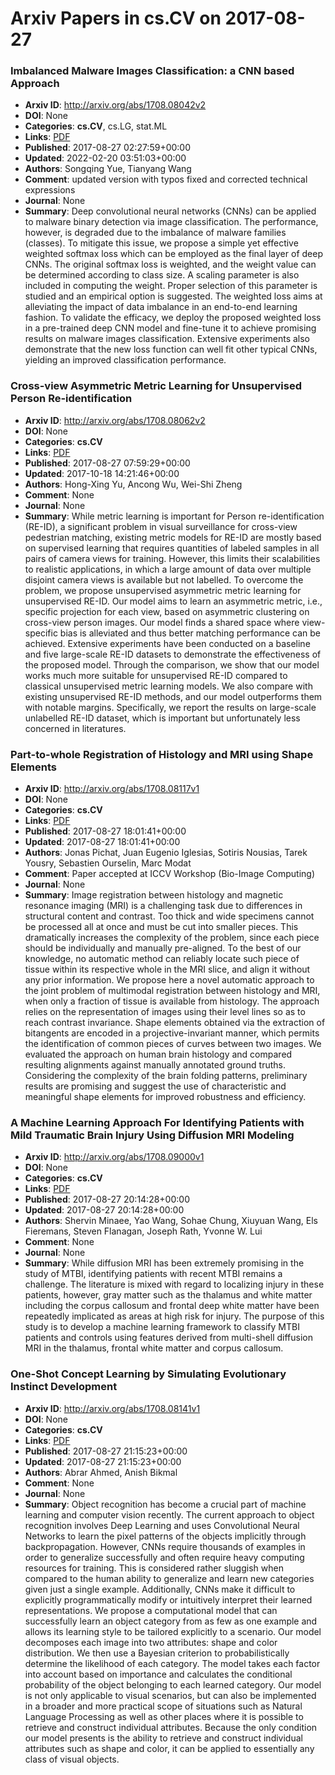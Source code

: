 # Arxiv Papers in cs.CV on 2017-08-27
### Imbalanced Malware Images Classification: a CNN based Approach
- **Arxiv ID**: http://arxiv.org/abs/1708.08042v2
- **DOI**: None
- **Categories**: **cs.CV**, cs.LG, stat.ML
- **Links**: [PDF](http://arxiv.org/pdf/1708.08042v2)
- **Published**: 2017-08-27 02:27:59+00:00
- **Updated**: 2022-02-20 03:51:03+00:00
- **Authors**: Songqing Yue, Tianyang Wang
- **Comment**: updated version with typos fixed and corrected technical expressions
- **Journal**: None
- **Summary**: Deep convolutional neural networks (CNNs) can be applied to malware binary detection via image classification. The performance, however, is degraded due to the imbalance of malware families (classes). To mitigate this issue, we propose a simple yet effective weighted softmax loss which can be employed as the final layer of deep CNNs. The original softmax loss is weighted, and the weight value can be determined according to class size. A scaling parameter is also included in computing the weight. Proper selection of this parameter is studied and an empirical option is suggested. The weighted loss aims at alleviating the impact of data imbalance in an end-to-end learning fashion. To validate the efficacy, we deploy the proposed weighted loss in a pre-trained deep CNN model and fine-tune it to achieve promising results on malware images classification. Extensive experiments also demonstrate that the new loss function can well fit other typical CNNs, yielding an improved classification performance.



### Cross-view Asymmetric Metric Learning for Unsupervised Person Re-identification
- **Arxiv ID**: http://arxiv.org/abs/1708.08062v2
- **DOI**: None
- **Categories**: **cs.CV**
- **Links**: [PDF](http://arxiv.org/pdf/1708.08062v2)
- **Published**: 2017-08-27 07:59:29+00:00
- **Updated**: 2017-10-18 14:21:46+00:00
- **Authors**: Hong-Xing Yu, Ancong Wu, Wei-Shi Zheng
- **Comment**: None
- **Journal**: None
- **Summary**: While metric learning is important for Person re-identification (RE-ID), a significant problem in visual surveillance for cross-view pedestrian matching, existing metric models for RE-ID are mostly based on supervised learning that requires quantities of labeled samples in all pairs of camera views for training. However, this limits their scalabilities to realistic applications, in which a large amount of data over multiple disjoint camera views is available but not labelled. To overcome the problem, we propose unsupervised asymmetric metric learning for unsupervised RE-ID. Our model aims to learn an asymmetric metric, i.e., specific projection for each view, based on asymmetric clustering on cross-view person images. Our model finds a shared space where view-specific bias is alleviated and thus better matching performance can be achieved. Extensive experiments have been conducted on a baseline and five large-scale RE-ID datasets to demonstrate the effectiveness of the proposed model. Through the comparison, we show that our model works much more suitable for unsupervised RE-ID compared to classical unsupervised metric learning models. We also compare with existing unsupervised RE-ID methods, and our model outperforms them with notable margins. Specifically, we report the results on large-scale unlabelled RE-ID dataset, which is important but unfortunately less concerned in literatures.



### Part-to-whole Registration of Histology and MRI using Shape Elements
- **Arxiv ID**: http://arxiv.org/abs/1708.08117v1
- **DOI**: None
- **Categories**: **cs.CV**
- **Links**: [PDF](http://arxiv.org/pdf/1708.08117v1)
- **Published**: 2017-08-27 18:01:41+00:00
- **Updated**: 2017-08-27 18:01:41+00:00
- **Authors**: Jonas Pichat, Juan Eugenio Iglesias, Sotiris Nousias, Tarek Yousry, Sebastien Ourselin, Marc Modat
- **Comment**: Paper accepted at ICCV Workshop (Bio-Image Computing)
- **Journal**: None
- **Summary**: Image registration between histology and magnetic resonance imaging (MRI) is a challenging task due to differences in structural content and contrast. Too thick and wide specimens cannot be processed all at once and must be cut into smaller pieces. This dramatically increases the complexity of the problem, since each piece should be individually and manually pre-aligned. To the best of our knowledge, no automatic method can reliably locate such piece of tissue within its respective whole in the MRI slice, and align it without any prior information. We propose here a novel automatic approach to the joint problem of multimodal registration between histology and MRI, when only a fraction of tissue is available from histology. The approach relies on the representation of images using their level lines so as to reach contrast invariance. Shape elements obtained via the extraction of bitangents are encoded in a projective-invariant manner, which permits the identification of common pieces of curves between two images. We evaluated the approach on human brain histology and compared resulting alignments against manually annotated ground truths. Considering the complexity of the brain folding patterns, preliminary results are promising and suggest the use of characteristic and meaningful shape elements for improved robustness and efficiency.



### A Machine Learning Approach For Identifying Patients with Mild Traumatic Brain Injury Using Diffusion MRI Modeling
- **Arxiv ID**: http://arxiv.org/abs/1708.09000v1
- **DOI**: None
- **Categories**: **cs.CV**
- **Links**: [PDF](http://arxiv.org/pdf/1708.09000v1)
- **Published**: 2017-08-27 20:14:28+00:00
- **Updated**: 2017-08-27 20:14:28+00:00
- **Authors**: Shervin Minaee, Yao Wang, Sohae Chung, Xiuyuan Wang, Els Fieremans, Steven Flanagan, Joseph Rath, Yvonne W. Lui
- **Comment**: None
- **Journal**: None
- **Summary**: While diffusion MRI has been extremely promising in the study of MTBI, identifying patients with recent MTBI remains a challenge. The literature is mixed with regard to localizing injury in these patients, however, gray matter such as the thalamus and white matter including the corpus callosum and frontal deep white matter have been repeatedly implicated as areas at high risk for injury. The purpose of this study is to develop a machine learning framework to classify MTBI patients and controls using features derived from multi-shell diffusion MRI in the thalamus, frontal white matter and corpus callosum.



### One-Shot Concept Learning by Simulating Evolutionary Instinct Development
- **Arxiv ID**: http://arxiv.org/abs/1708.08141v1
- **DOI**: None
- **Categories**: **cs.CV**
- **Links**: [PDF](http://arxiv.org/pdf/1708.08141v1)
- **Published**: 2017-08-27 21:15:23+00:00
- **Updated**: 2017-08-27 21:15:23+00:00
- **Authors**: Abrar Ahmed, Anish Bikmal
- **Comment**: None
- **Journal**: None
- **Summary**: Object recognition has become a crucial part of machine learning and computer vision recently. The current approach to object recognition involves Deep Learning and uses Convolutional Neural Networks to learn the pixel patterns of the objects implicitly through backpropagation. However, CNNs require thousands of examples in order to generalize successfully and often require heavy computing resources for training. This is considered rather sluggish when compared to the human ability to generalize and learn new categories given just a single example. Additionally, CNNs make it difficult to explicitly programmatically modify or intuitively interpret their learned representations.   We propose a computational model that can successfully learn an object category from as few as one example and allows its learning style to be tailored explicitly to a scenario. Our model decomposes each image into two attributes: shape and color distribution. We then use a Bayesian criterion to probabilistically determine the likelihood of each category. The model takes each factor into account based on importance and calculates the conditional probability of the object belonging to each learned category. Our model is not only applicable to visual scenarios, but can also be implemented in a broader and more practical scope of situations such as Natural Language Processing as well as other places where it is possible to retrieve and construct individual attributes. Because the only condition our model presents is the ability to retrieve and construct individual attributes such as shape and color, it can be applied to essentially any class of visual objects.




